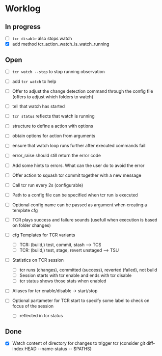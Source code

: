 # Worklog

## In progress

* [ ] `tcr disable` also stops watch
* [x] add method tcr_action_watch_is_watch_running
  
## Open

* [ ] `tcr watch --stop` to stop running observation
* [ ] add `tcr watch` to help
* [ ] Offer to adjust the change detection command through the config file (offers to adjust which folders to watch)
* [ ] tell that watch has started
* [ ] `tcr status` reflects that watch is running

* [ ] structure to define a action with options
* [ ] obtain options for action from arguments

* [ ] ensure that watch loop runs further after executed commands fail
* [ ] error_raise should still return the error code
* [ ] Add some hints to errors. What can the user do to avoid the error
* [ ] Offer action to squash tcr commit together with a new message
* [ ] Call tcr run every 2s (configurable)
* [ ] Path to a config file can be specified when tcr run is executed
* [ ] Optional config name can be passed as argument when creating a template cfg
* [ ] TCR plays success and failure sounds (usefull when execution is based on folder changes)
* [ ] cfg Templates for TCR variants
  * [ ] TCR: (build,) test, commit, stash --> TCS
  * [ ] TCR: (build,) test, stage, revert unstaged --> TSU
* [ ] Statistics on TCR session
  * [ ] tcr runs (changes), committed (success), reverted (failed), not build
  * [ ] Session starts with tcr enable and ends with tcr disable
  * [ ] tcr status shows those stats when enabled
* [ ] Aliases for tcr enable/disable -> start/stop
* [ ] Optional partameter for TCR start to specify some label to check on focus of the session
  * [ ] reflected in tcr status

## Done

* [x] Watch content of directory for changes to trigger tcr (consider git diff-index HEAD  --name-status -- $PATHS)

